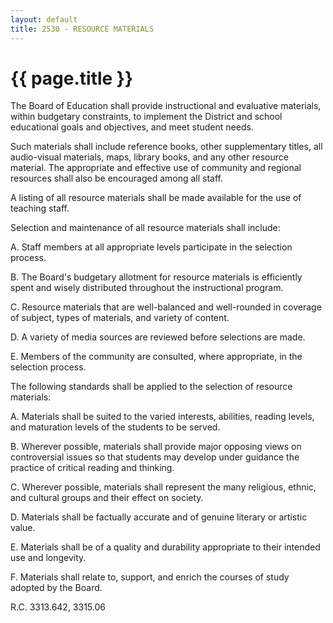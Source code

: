 ```yaml
---
layout: default
title: 2530 - RESOURCE MATERIALS
---
```


{{ page.title }}
================

The Board of Education shall provide instructional and evaluative
materials, within budgetary constraints, to implement the District and
school educational goals and objectives, and meet student needs.

Such materials shall include reference books, other supplementary
titles, all audio-visual materials, maps, library books, and any other
resource material. The appropriate and effective use of community and
regional resources shall also be encouraged among all staff.

A listing of all resource materials shall be made available for the use
of teaching staff.

Selection and maintenance of all resource materials shall include:

A. Staff members at all appropriate levels participate in the selection
process.

B. The Board's budgetary allotment for resource materials is efficiently
spent and wisely distributed throughout the instructional program.

C. Resource materials that are well-balanced and well-rounded in
coverage of subject, types of materials, and variety of content.

D. A variety of media sources are reviewed before selections are made.

E. Members of the community are consulted, where appropriate, in the
selection process.

The following standards shall be applied to the selection of resource
materials:

A. Materials shall be suited to the varied interests, abilities, reading
levels, and maturation levels of the students to be served.

B. Wherever possible, materials shall provide major opposing views on
controversial issues so that students may develop under guidance the
practice of critical reading and thinking.

C. Wherever possible, materials shall represent the many religious,
ethnic, and cultural groups and their effect on society.

D. Materials shall be factually accurate and of genuine literary or
artistic value.

E. Materials shall be of a quality and durability appropriate to their
intended use and longevity.

F. Materials shall relate to, support, and enrich the courses of study
adopted by the Board.

R.C. 3313.642, 3315.06
